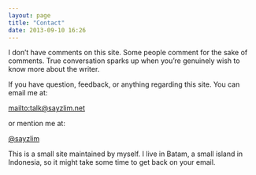 ```yaml
---
layout: page
title: "Contact"
date: 2013-09-10 16:26
---
```


I don’t have comments on this site. Some people comment for the sake of comments. True conversation sparks up when you’re genuinely wish to know more about the writer.

If you have question, feedback, or anything regarding this site. You can email me at:

<mailto:talk@sayzlim.net>

or mention me at:

[@sayzlim](http://twitter.com/sayzlim)

This is a small site maintained by myself. I live in Batam, a small island in Indonesia, so it might take some time to get back on your email.